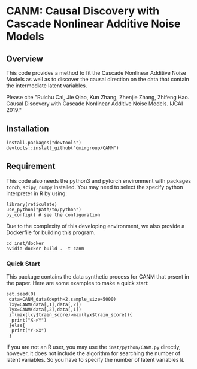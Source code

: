 # CANM: Causal Discovery with Cascade Nonlinear Additive Noise Models

## Overview

This code provides a method to fit the Cascade Nonlinear Additive Noise Models as well as to discover the causal direction on the data that contain the intermediate latent variables. 

Please cite "Ruichu Cai, Jie Qiao, Kun Zhang, Zhenjie Zhang, Zhifeng Hao. Causal Discovery with Cascade Nonlinear Additive Noise Models. IJCAI 2019." 
## Installation

```
install.packages("devtools")
devtools::install_github("dmirgroup/CANM")
```

## Requirement 

This code also needs the python3 and pytorch environment with packages `torch`, `scipy`, `numpy` installed. You may need to select the specify python interpreter in R by using:

```
library(reticulate)
use_python("path/to/python")
py_config() # see the configuration
```

Due to the complexity of this developing environment, we also provide a Dockerfile for building this program.

```
cd inst/docker
nvidia-docker build . -t canm
```


### Quick Start

This package contains the data synthetic process for CANM that prsent in the paper. Here are some examples to make a quick start:

```
set.seed(0)
 data=CANM_data(depth=2,sample_size=5000)
 lxy=CANM(data[,1],data[,2])
 lyx=CANM(data[,2],data[,1])
 if(max(lxy$train_score)>max(lyx$train_score)){
  print("X->Y")
 }else{
  print("Y->X")
 }
```

If you are not an R user, you may use the `inst/python/CANM.py` directly, however, it does not include the algorithm for searching the number of latent variables. So you have to specify the number of latent variables `N`.



 
 

